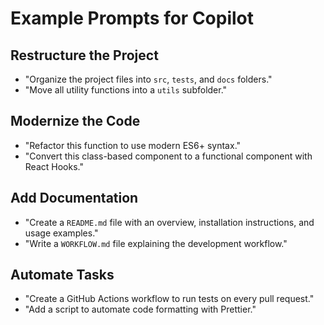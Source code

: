 # Example Prompts for Copilot

## Restructure the Project
- "Organize the project files into `src`, `tests`, and `docs` folders."
- "Move all utility functions into a `utils` subfolder."

## Modernize the Code
- "Refactor this function to use modern ES6+ syntax."
- "Convert this class-based component to a functional component with React Hooks."

## Add Documentation
- "Create a `README.md` file with an overview, installation instructions, and usage examples."
- "Write a `WORKFLOW.md` file explaining the development workflow."

## Automate Tasks
- "Create a GitHub Actions workflow to run tests on every pull request."
- "Add a script to automate code formatting with Prettier."
